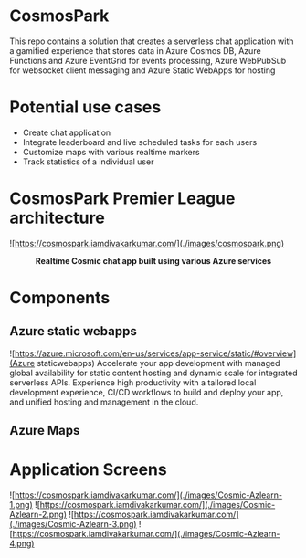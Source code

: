 # CosmosPark

This repo contains a solution that creates a serverless chat application with a gamified experience that stores 
data in Azure Cosmos DB, Azure Functions and Azure EventGrid for events processing, Azure WebPubSub for websocket client messaging and
Azure Static WebApps for hosting


# Potential use cases

- Create chat application 
- Integrate leaderboard and live scheduled tasks for each users
- Customize maps with various realtime markers
- Track statistics of a individual user 


# CosmosPark Premier League architecture

![https://cosmospark.iamdivakarkumar.com/](./images/cosmospark.png)


<p align="center">
  <b> Realtime Cosmic chat app built using various Azure services </b>
</p>


# Components

## Azure static webapps
![https://azure.microsoft.com/en-us/services/app-service/static/#overview](Azure staticwebapps) Accelerate your app development with managed global availability for static content hosting and dynamic scale for integrated serverless APIs. 
Experience high productivity with a tailored local development experience, CI/CD workflows to build and deploy your app, and unified hosting and management in the cloud.
## Azure Maps


# Application Screens

![https://cosmospark.iamdivakarkumar.com/](./images/Cosmic-Azlearn-1.png)
![https://cosmospark.iamdivakarkumar.com/](./images/Cosmic-Azlearn-2.png)
![https://cosmospark.iamdivakarkumar.com/](./images/Cosmic-Azlearn-3.png)
![https://cosmospark.iamdivakarkumar.com/](./images/Cosmic-Azlearn-4.png)
